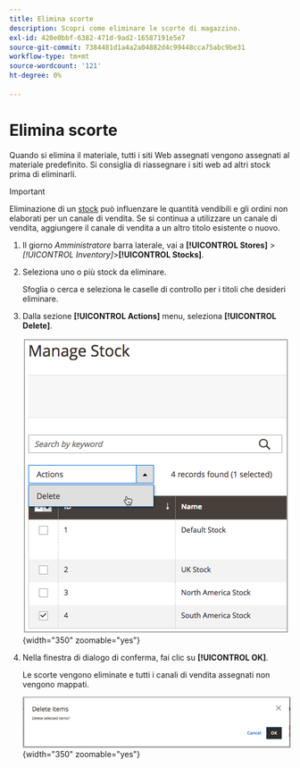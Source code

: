 ```yaml
---
title: Elimina scorte
description: Scopri come eliminare le scorte di magazzino.
exl-id: 420e0bbf-6382-471d-9ad2-16587191e5e7
source-git-commit: 7384481d1a4a2a04882d4c99448cca75abc9be31
workflow-type: tm+mt
source-wordcount: '121'
ht-degree: 0%

---
```


# Elimina scorte

Quando si elimina il materiale, tutti i siti Web assegnati vengono assegnati al materiale predefinito. Si consiglia di riassegnare i siti web ad altri stock prima di eliminarli.

>[!IMPORTANT]
>
>Eliminazione di un [stock](stocks-manage.md) può influenzare le quantità vendibili e gli ordini non elaborati per un canale di vendita. Se si continua a utilizzare un canale di vendita, aggiungere il canale di vendita a un altro titolo esistente o nuovo.

1. Il giorno _Amministratore_ barra laterale, vai a **[!UICONTROL Stores]** > _[!UICONTROL Inventory]_>**[!UICONTROL Stocks]**.

1. Seleziona uno o più stock da eliminare.

   Sfoglia o cerca e seleziona le caselle di controllo per i titoli che desideri eliminare.

1. Dalla sezione **[!UICONTROL Actions]** menu, seleziona **[!UICONTROL Delete]**.

   ![Selezionare Elimina dal menu Azioni](assets/inventory-stock-delete.png){width="350" zoomable="yes"}

1. Nella finestra di dialogo di conferma, fai clic su **[!UICONTROL OK]**.

   Le scorte vengono eliminate e tutti i canali di vendita assegnati non vengono mappati.

   ![Messaggio di verifica eliminazione titoli](assets/inventory-stock-delete-confirm.png){width="350" zoomable="yes"}

